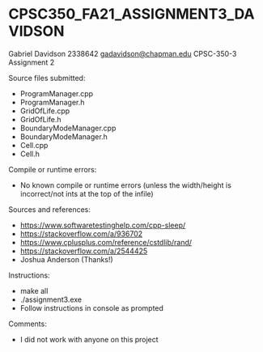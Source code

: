 # CPSC350_FA21_ASSIGNMENT3_DAVIDSON
Gabriel Davidson 
2338642 
gadavidson@chapman.edu 
CPSC-350-3 
Assignment 2

Source files submitted:
- ProgramManager.cpp
- ProgramManager.h
- GridOfLife.cpp
- GridOfLife.h
- BoundaryModeManager.cpp
- BoundaryModeManager.h
- Cell.cpp
- Cell.h

Compile or runtime errors: 
- No known compile or runtime errors (unless the width/height is incorrect/not ints at the top of the infile)

Sources and references:
- https://www.softwaretestinghelp.com/cpp-sleep/
- https://stackoverflow.com/a/936702
- https://www.cplusplus.com/reference/cstdlib/rand/
- https://stackoverflow.com/a/2544425
- Joshua Anderson (Thanks!)

Instructions:
- make all
- ./assignment3.exe
- Follow instructions in console as prompted

Comments:
- I did not work with anyone on this project
